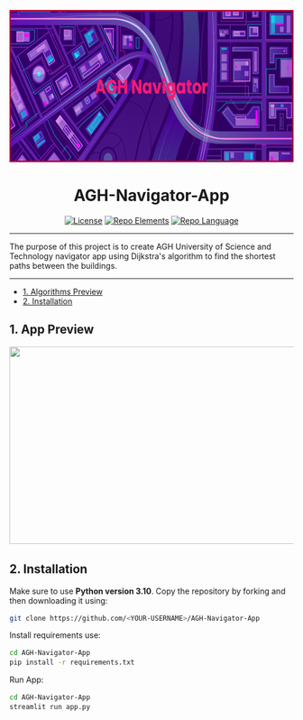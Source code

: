 <p align="center">
  <img src="https://github.com/Kacper0199/AGH-Navigator-App/blob/main/pictures/banner.png" width="700" height="270">
</p>
<h1 align="center">AGH-Navigator-App</h1>

<div align="center">

  <a href="">![License](https://img.shields.io/github/license/Kacper0199/AGH-Navigator-App?color=ff69b4)</a>
  <a href="">![Repo Elements](https://img.shields.io/github/directory-file-count/Kacper0199/AGH-Navigator-App?color=green)</a>
  <a href="">![Repo Language](https://img.shields.io/github/languages/top/Kacper0199/AGH-Navigator-App)</a>

</div>

---

The purpose of this project is to create AGH University of Science and Technology navigator app using Dijkstra's algorithm to find the shortest paths between the buildings.

---

- [1. Algorithms Preview](#1-app-preview)
- [2. Installation](#2-installation)

## 1. App Preview

<img src="https://github.com/Kacper0199/AGH-Navigator-App/blob/main/pictures/AGH-Navigator-Preview.gif" width="600" height="350" />

## 2. Installation

Make sure to use **Python version 3.10**.
Copy the repository by forking and then downloading it using:

```bash
git clone https://github.com/<YOUR-USERNAME>/AGH-Navigator-App
```

Install requirements use:

```bash
cd AGH-Navigator-App
pip install -r requirements.txt
```

Run App:

```bash
cd AGH-Navigator-App
streamlit run app.py
```

